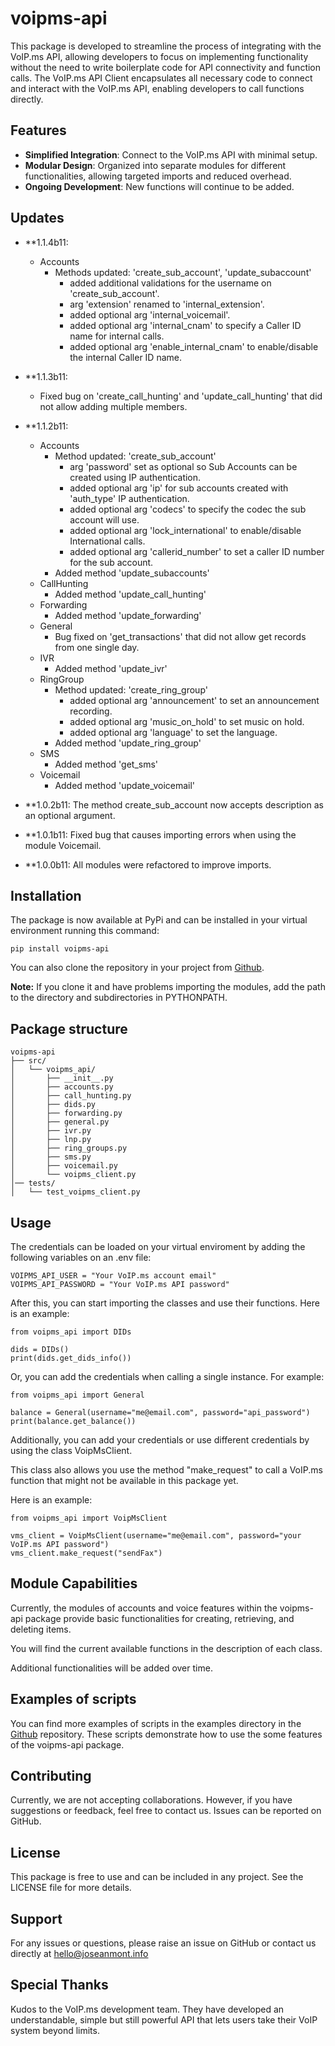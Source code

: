 # voipms-api

This package is developed to streamline the process of integrating with the VoIP.ms API, allowing developers to focus on implementing functionality without the need to write boilerplate code for API connectivity and function calls. The VoIP.ms API Client encapsulates all necessary code to connect and interact with the VoIP.ms API, enabling developers to call functions directly.

## Features

- **Simplified Integration**: Connect to the VoIP.ms API with minimal setup.
- **Modular Design**: Organized into separate modules for different functionalities, allowing targeted imports and reduced overhead.
- **Ongoing Development**: New functions will continue to be added.

## Updates

- \*\*1.1.4b11:
  - Accounts
    - Methods updated: 'create_sub_account', 'update_subaccount'
      - added additional validations for the username on 'create_sub_account'.
      - arg 'extension' renamed to 'internal_extension'.
      - added optional arg 'internal_voicemail'.
      - added optional arg 'internal_cnam' to specify a Caller ID name for internal calls.
      - added optional arg 'enable_internal_cnam' to enable/disable the internal Caller ID name.
- \*\*1.1.3b11:
  - Fixed bug on 'create_call_hunting' and 'update_call_hunting' that did not allow adding multiple members.
- \*\*1.1.2b11:

  - Accounts
    - Method updated: 'create_sub_account'
      - arg 'password' set as optional so Sub Accounts can be created using IP authentication.
      - added optional arg 'ip' for sub accounts created with 'auth_type' IP authentication.
      - added optional arg 'codecs' to specify the codec the sub account will use.
      - added optional arg 'lock_international' to enable/disable International calls.
      - added optional arg 'callerid_number' to set a caller ID number for the sub account.
    - Added method 'update_subaccounts'
  - CallHunting
    - Added method 'update_call_hunting'
  - Forwarding
    - Added method 'update_forwarding'
  - General
    - Bug fixed on 'get_transactions' that did not allow get records from one single day.
  - IVR
    - Added method 'update_ivr'
  - RingGroup
    - Method updated: 'create_ring_group'
      - added optional arg 'announcement' to set an announcement recording.
      - added optional arg 'music_on_hold' to set music on hold.
      - added optional arg 'language' to set the language.
    - Added method 'update_ring_group'
  - SMS
    - Added method 'get_sms'
  - Voicemail
    - Added method 'update_voicemail'

- \*\*1.0.2b11: The method create_sub_account now accepts description as an optional argument.
- \*\*1.0.1b11: Fixed bug that causes importing errors when using the module Voicemail.
- \*\*1.0.0b11: All modules were refactored to improve imports.

## Installation

The package is now available at PyPi and can be installed in your virtual environment running this command:

```
pip install voipms-api
```

You can also clone the repository in your project from [Github](https://github.com/joseanmont/voipms-api).

**Note:** If you clone it and have problems importing the modules, add the path to the directory and subdirectories in PYTHONPATH.

## Package structure

```plaintext
voipms-api
├── src/
│   └── voipms_api/
│       ├── __init__.py
│       ├── accounts.py
│       ├── call_hunting.py
│       ├── dids.py
│       ├── forwarding.py
│       ├── general.py
│       ├── ivr.py
│       ├── lnp.py
│       ├── ring_groups.py
│       ├── sms.py
│       ├── voicemail.py
│       └── voipms_client.py
│── tests/
│   └── test_voipms_client.py
```

## Usage

The credentials can be loaded on your virtual enviroment by adding the following variables on an .env file:

```.env
VOIPMS_API_USER = "Your VoIP.ms account email"
VOIPMS_API_PASSWORD = "Your VoIP.ms API password"
```

After this, you can start importing the classes and use their functions. Here is an example:

```
from voipms_api import DIDs

dids = DIDs()
print(dids.get_dids_info())
```

Or, you can add the credentials when calling a single instance. For example:

```
from voipms_api import General

balance = General(username="me@email.com", password="api_password")
print(balance.get_balance())
```

Additionally, you can add your credentials or use different credentials by using the class VoipMsClient.

This class also allows you use the method "make_request" to call a VoIP.ms function that might not be available in this package yet.

Here is an example:

```
from voipms_api import VoipMsClient

vms_client = VoipMsClient(username="me@email.com", password="your VoIP.ms API password")
vms_client.make_request("sendFax")
```

## Module Capabilities

Currently, the modules of accounts and voice features within the voipms-api package provide basic functionalities for creating, retrieving, and deleting items.

You will find the current available functions in the description of each class.

Additional functionalities will be added over time.

## Examples of scripts

You can find more examples of scripts in the examples directory in the [Github](https://github.com/joseanmont/voipms-api) repository. These scripts demonstrate how to use the some features of the voipms-api package.

## Contributing

Currently, we are not accepting collaborations. However, if you have suggestions or feedback, feel free to contact us. Issues can be reported on GitHub.

## License

This package is free to use and can be included in any project. See the LICENSE file for more details.

## Support

For any issues or questions, please raise an issue on GitHub or contact us directly at hello@joseanmont.info

## Special Thanks

Kudos to the VoIP.ms development team. They have developed an understandable, simple but still powerful API that lets users take their VoIP system beyond limits.
